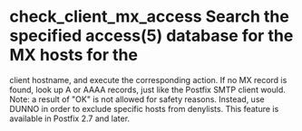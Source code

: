 # check_client_mx_access  Search the specified access(5) database for the MX hosts for the
client hostname, and execute the corresponding action.  If no MX
record is found, look up A or AAAA records, just like the Postfix
SMTP client would. Note: a result
of "OK" is not allowed for safety reasons. Instead, use DUNNO in order
to exclude specific hosts from denylists.  This feature is available
in Postfix 2.7 and later.  